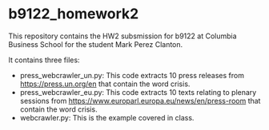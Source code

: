 # b9122_homework2
This repository contains the HW2 subsmission for b9122 at Columbia Business School for the student Mark Perez Clanton.

It contains three files:
- press_webcrawler_un.py: This code extracts 10 press releases from https://press.un.org/en that contain the word crisis.
- press_webcrawler_eu.py: This code extracts 10 texts relating to plenary sessions from https://www.europarl.europa.eu/news/en/press-room that contain the word crisis.
- webcrawler.py: This is the example covered in class.
